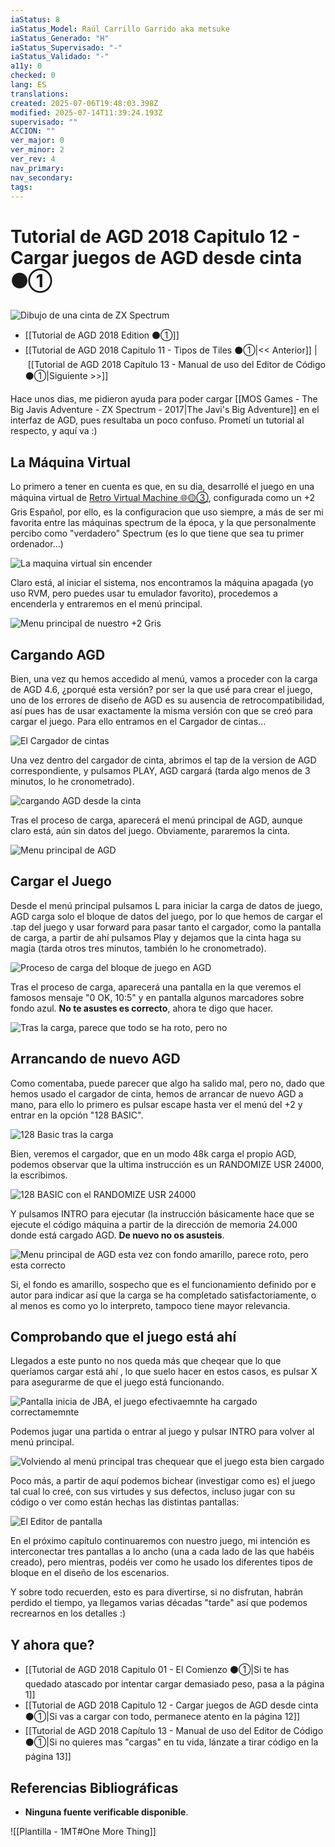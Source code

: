 ```yaml
---
iaStatus: 8
iaStatus_Model: Raúl Carrillo Garrido aka metsuke
iaStatus_Generado: "H"
iaStatus_Supervisado: "-"
iaStatus_Validado: "-"
a11y: 0
checked: 0
lang: ES
translations: 
created: 2025-07-06T19:48:03.398Z
modified: 2025-07-14T11:39:24.193Z
supervisado: ""
ACCION: ""
ver_major: 0
ver_minor: 2
ver_rev: 4
nav_primary: 
nav_secondary: 
tags:
---
```

# Tutorial de AGD 2018 Capitulo 12 - Cargar juegos de AGD desde cinta ⚫①



![Dibujo de una cinta de ZX Spectrum](PublicBrain/_resources/36775e1966ad031619ec351accd6184b_MD5.jpg)

* [[Tutorial de AGD 2018 Edition ⚫①]]
* [[Tutorial de AGD 2018 Capitulo 11 - Tipos de Tiles ⚫①|<< Anterior]] | [[Tutorial de AGD 2018 Capítulo 13 - Manual de uso del Editor de Código ⚫①|Siguiente >>]]

 Hace unos dias, me pidieron ayuda para poder cargar [[MOS Games - The Big Javis Adventure - ZX Spectrum - 2017|The Javi's Big Adventure]] en el interfaz de AGD, pues resultaba un poco confuso. Prometí un tutorial al respecto, y aquí va :) 

## La Máquina Virtual

 Lo primero a tener en cuenta es que, en su dia, desarrollé el juego en una máquina virtual de [Retro Virtual Machine 🌐🟡③](https://www.retrovirtualmachine.org/), configurada como un +2 Gris Español, por ello, es la configuracion que uso siempre, a más de ser mi favorita entre las máquinas spectrum de la época, y la que personalmente percibo como "verdadero" Spectrum (es lo que tiene que sea tu primer ordenador...) 

![La maquina virtual sin encender](/PublicBrain/_resources/6f5f3e1c1928a6fc9d7c7568b9652319_MD5.jpeg)

 Claro está, al iniciar el sistema, nos encontramos la máquina apagada (yo uso RVM, pero puedes usar tu emulador favorito), procedemos a encenderla y entraremos en el menú principal. 

  
![Menu principal de nuestro +2 Gris](PublicBrain/_resources/bf51d603e953d35d5e08f630c98261b4_MD5.jpeg)
## Cargando AGD

 Bien, una vez qu hemos accedido al menú, vamos a proceder con la carga de AGD 4.6, ¿porqué esta versión? por ser la que usé para crear el juego, uno de los errores de diseño de AGD es su ausencia de retrocompatibilidad, así pues has de usar exactamente la misma versión con que se creó para cargar el juego. Para ello entramos en el Cargador de cintas... 

![El Cargador de cintas](PublicBrain/_resources/3f80d2fa532e9cf87629cc5ea139e8d6_MD5.jpeg)

 Una vez dentro del cargador de cinta, abrimos el tap de la version de AGD correspondiente, y pulsamos PLAY, AGD cargará (tarda algo menos de 3 minutos, lo he cronometrado). 

![cargando AGD desde la cinta](PublicBrain/_resources/8f2095e0305eab45bea73e61f7c89aaf_MD5.jpeg)
 
 Tras el proceso de carga, aparecerá el menú principal de AGD, aunque claro está, aún sin datos del juego. Obviamente, pararemos la cinta. 

![Menu principal de AGD](PublicBrain/_resources/ac592eef6ef4a24536e5fb83c83977d6_MD5.jpeg)
## Cargar el Juego

 Desde el menú principal pulsamos L para iniciar la carga de datos de juego, AGD carga solo el bloque de datos del juego, por lo que hemos de cargar el .tap del juego y usar forward para pasar tanto el cargador, como la pantalla de carga, a partir de ahí pulsamos Play y dejamos que la cinta haga su magia (tarda otros tres minutos, también lo he cronometrado). 

![Proceso de carga del bloque de juego en AGD](PublicBrain/_resources/709d9eb8a01f864d6e0edf0b382f8e20_MD5.jpeg)

Tras el proceso de carga, aparecerá una pantalla en la que veremos el famosos mensaje "0 OK, 10:5" y en pantalla algunos marcadores sobre fondo azul. <strong>No te asustes es correcto</strong>, ahora te digo que hacer. 

![Tras la carga, parece que todo se ha roto, pero no](PublicBrain/_resources/f27bc634a0aa3b50489a03666a7c6f32_MD5.jpeg)
## Arrancando de nuevo AGD

 Como comentaba, puede parecer que algo ha salido mal, pero no, dado que hemos usado el cargador de cinta, hemos de arrancar de nuevo AGD a mano, para ello lo primero es pulsar escape hasta ver el menú del +2 y entrar en la opción "128 BASIC". 

![128 Basic tras la carga](PublicBrain/_resources/9ccdbae8bcf3662604ca086d93611207_MD5.jpeg)

 Bien, veremos el cargador, que en un modo 48k carga el propio AGD, podemos observar que la ultima instrucción es un RANDOMIZE USR 24000, la escribimos. 

![128 BASIC con el RANDOMIZE USR 24000](PublicBrain/_resources/ce0be62e7c417de48b5ab2d0d569c57b_MD5.jpeg)

 Y pulsamos INTRO para ejecutar (la instrucción básicamente hace que se ejecute el código máquina a partir de la dirección de memoria 24.000 donde está cargado AGD. <strong>De nuevo no os asusteis</strong>. 

![Menu principal de AGD esta vez con fondo amarillo, parece roto, pero esta correcto](PublicBrain/_resources/5286f8ee11578ca7544223ff19b4162d_MD5.jpeg)

 Si, el fondo es amarillo, sospecho que es el funcionamiento definido por e autor para indicar así que la carga se ha completado satisfactoriamente, o al menos es como yo lo interpreto, tampoco tiene mayor relevancia. 
## Comprobando que el juego está ahí

 Llegados a este punto no nos queda más que cheqear que lo que queríamos cargar está ahí , lo que suelo hacer en estos casos, es pulsar X para asegurarme de que el juego está funcionando. 

![Pantalla inicia de JBA, el juego efectivaemnte ha cargado correctamemnte](PublicBrain/_resources/cab004798397924cefce5cd4035a656d_MD5.jpeg)

 Podemos jugar una partida o entrar al juego y pulsar INTRO para volver al menú principal. 

![Volviendo al menú principal tras chequear que el juego esta bien cargado](PublicBrain/_resources/b634da4e9003cc56265047dd2220a6e0_MD5.jpeg)

 Poco más, a partir de aquí podemos bichear (investigar como es) el juego tal cual lo creé, con sus virtudes y sus defectos, incluso jugar con su código o ver como están hechas las distintas pantallas: 

![El Editor de pantalla](PublicBrain/_resources/bba591ebc6f3a3d1f0135e6e67db008e_MD5.jpeg)

 En el próximo capítulo continuaremos con nuestro juego, mi intención es interconectar tres pantallas a lo ancho (una a cada lado de las que habéis creado), pero mientras, podéis ver como he usado los diferentes tipos de bloque en el diseño de los escenarios. 

 Y sobre todo recuerden, esto es para divertirse, si no disfrutan, habrán perdido el tiempo, ya llegamos varias décadas "tarde" así que podemos recrearnos en los detalles :) 

## Y ahora que?

* [[Tutorial de AGD 2018 Capitulo 01 - El Comienzo ⚫①|Si te has quedado atascado por intentar cargar demasiado peso, pasa a la página 1]]
* [[Tutorial de AGD 2018 Capitulo 12 - Cargar juegos de AGD desde cinta ⚫①|Si vas a cargar con todo, permanece atento en la página 12]]
* [[Tutorial de AGD 2018 Capítulo 13 - Manual de uso del Editor de Código ⚫①|Si no quieres mas "cargas" en tu vida, lánzate a tirar código en la página 13]]

## Referencias Bibliográficas

- **Ninguna fuente verificable disponible**.  

![[Plantilla - 1MT#One More Thing]]